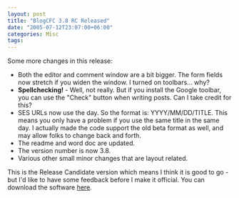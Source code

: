 ```yaml
---
layout: post
title: "BlogCFC 3.8 RC Released"
date: "2005-07-12T23:07:00+06:00"
categories: Misc 
tags: 
---
```


Some more changes in this release:

<ul>
<li>Both the editor and comment window are a bit bigger. The form fields now stretch if you widen the window. I turned on toolbars... why?
<li><b>Spellchecking!</b> - Well, not really. But if you install the Google toolbar, you can use the "Check" button when writing posts. Can I take credit for this?
<li>SES URLs now use the day. So the format is: YYYY/MM/DD/TITLE. This means you only have a problem if you use the same title in the same day. I actually made the code support the old beta format as well, and may allow folks to change back and forth.
<li>The readme and word doc are updated.
<li>The version number is now 3.8.
<li>Various other small minor changes that are layout related.
</ul>

This is the Release Candidate version which means I think it is good to go - but I'd like to have some feedback before I make it official. You can download the software <a href="http://ray.camdenfamily.com/blogbeta.zip">here</a>.